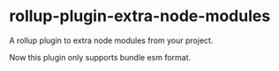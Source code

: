 # rollup-plugin-extra-node-modules

A rollup plugin to extra node modules from your project.

Now this plugin only supports bundle esm format.